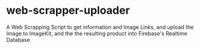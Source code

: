 # web-scrapper-uploader
A Web Scrapping Script to get information and Image Links, and upload the Image to ImageKit, and the the resulting product into Firebase's Realtime Database
